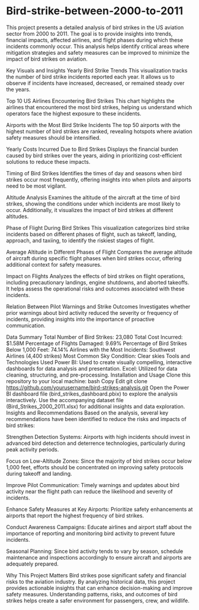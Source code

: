 # Bird-strike-between-2000-to-2011
This project presents a detailed analysis of bird strikes in the US aviation sector from 2000 to 2011. The goal is to provide insights into trends, financial impacts, affected airlines, and flight phases during which these incidents commonly occur. This analysis helps identify critical areas where mitigation strategies and safety measures can be improved to minimize the impact of bird strikes on aviation.

Key Visuals and Insights
Yearly Bird Strike Trends
This visualization tracks the number of bird strike incidents reported each year. It allows us to observe if incidents have increased, decreased, or remained steady over the years.

Top 10 US Airlines Encountering Bird Strikes
This chart highlights the airlines that encountered the most bird strikes, helping us understand which operators face the highest exposure to these incidents.

Airports with the Most Bird Strike Incidents
The top 50 airports with the highest number of bird strikes are ranked, revealing hotspots where aviation safety measures should be intensified.

Yearly Costs Incurred Due to Bird Strikes
Displays the financial burden caused by bird strikes over the years, aiding in prioritizing cost-efficient solutions to reduce these impacts.

Timing of Bird Strikes
Identifies the times of day and seasons when bird strikes occur most frequently, offering insights into when pilots and airports need to be most vigilant.

Altitude Analysis
Examines the altitude of the aircraft at the time of bird strikes, showing the conditions under which incidents are most likely to occur. Additionally, it visualizes the impact of bird strikes at different altitudes.

Phase of Flight During Bird Strikes
This visualization categorizes bird strike incidents based on different phases of flight, such as takeoff, landing, approach, and taxiing, to identify the riskiest stages of flight.

Average Altitude in Different Phases of Flight
Compares the average altitude of aircraft during specific flight phases when bird strikes occur, offering additional context for safety measures.

Impact on Flights
Analyzes the effects of bird strikes on flight operations, including precautionary landings, engine shutdowns, and aborted takeoffs. It helps assess the operational risks and outcomes associated with these incidents.

Relation Between Pilot Warnings and Strike Outcomes
Investigates whether prior warnings about bird activity reduced the severity or frequency of incidents, providing insights into the importance of proactive communication.

Data Summary
Total Number of Bird Strikes: 23,080
Total Cost Incurred: $1.58M
Percentage of Flights Damaged: 9.69%
Percentage of Bird Strikes Below 1,000 Feet: 74.14%
Airlines with the Most Incidents: Southwest Airlines (4,400 strikes)
Most Common Sky Condition: Clear skies
Tools and Technologies Used
Power BI: Used to create visually compelling, interactive dashboards for data analysis and presentation.
Excel: Utilized for data cleaning, structuring, and pre-processing.
Installation and Usage
Clone this repository to your local machine:
bash
Copy
Edit
git clone https://github.com/yourusername/bird-strikes-analysis.git
Open the Power BI dashboard file (bird_strikes_dashboard.pbix) to explore the analysis interactively.
Use the accompanying dataset file (Bird_Strikes_2000_2011.xlsx) for additional insights and data exploration.
Insights and Recommendations
Based on the analysis, several key recommendations have been identified to reduce the risks and impacts of bird strikes:

Strengthen Detection Systems:
Airports with high incidents should invest in advanced bird detection and deterrence technologies, particularly during peak activity periods.

Focus on Low-Altitude Zones:
Since the majority of bird strikes occur below 1,000 feet, efforts should be concentrated on improving safety protocols during takeoff and landing.

Improve Pilot Communication:
Timely warnings and updates about bird activity near the flight path can reduce the likelihood and severity of incidents.

Enhance Safety Measures at Key Airports:
Prioritize safety enhancements at airports that report the highest frequency of bird strikes.

Conduct Awareness Campaigns:
Educate airlines and airport staff about the importance of reporting and monitoring bird activity to prevent future incidents.

Seasonal Planning:
Since bird activity tends to vary by season, schedule maintenance and inspections accordingly to ensure aircraft and airports are adequately prepared.

Why This Project Matters
Bird strikes pose significant safety and financial risks to the aviation industry. By analyzing historical data, this project provides actionable insights that can enhance decision-making and improve safety measures. Understanding patterns, risks, and outcomes of bird strikes helps create a safer environment for passengers, crew, and wildlife.
